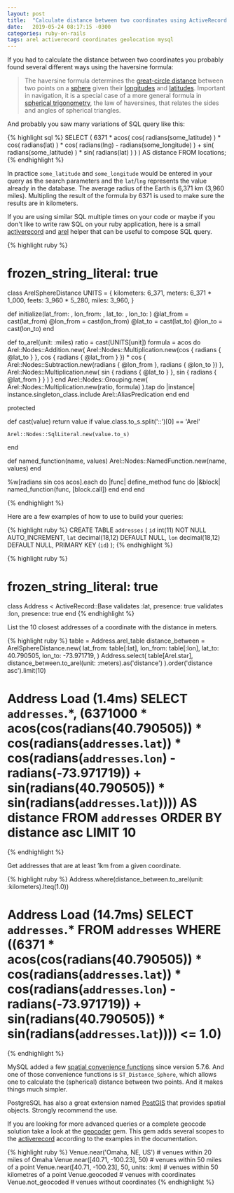 ```yaml
---
layout: post
title:  "Calculate distance between two coordinates using ActiveRecord Arel"
date:   2019-05-24 08:17:15 -0300
categories: ruby-on-rails
tags: arel activerecord coordinates geolocation mysql
---
```


If you had to calculate the distance between two coordinates you probably found several different ways using the haversine formula:

> The haversine formula determines the [great-circle distance][great-circle-distance] between two points on a [sphere][sphere] given their [longitudes][longitude] and [latitudes][latitude]. Important in navigation, it is a special case of a more general formula in [spherical trigonometry][spherical-trigonometry], the law of haversines, that relates the sides and angles of spherical triangles.

And probably you saw many variations of SQL query like this:

{% highlight sql %}
SELECT
  (
    6371 * acos(
      cos(
        radians(some_latitude)
      ) * cos(
        radians(lat)
      ) * cos(
        radians(lng) - radians(some_longitude)
      ) + sin(
        radians(some_latitude)
      ) * sin(
        radians(lat)
      )
    )
  ) AS distance
FROM locations;
{% endhighlight %}


In practice `some_latitude` and `some_longitude` would be entered in your query as the search parameters and the `lat`/`lng` represents the value already in the database. The average radius of the Earth is 6,371 km (3,960 miles). Multipling the result of the formula by 6371 is used to make sure the results are in kilometers.

If you are using similar SQL multiple times on your code or maybe if you don't like to write raw SQL on your ruby application, here is a small [activerecord][activerecord] and [arel][arel] helper that can be useful to compose SQL query.

{% highlight ruby %}
# frozen_string_literal: true

class ArelSphereDistance
  UNITS = {
    kilometers: 6_371,
    meters: 6_371 * 1_000,
    feets: 3_960 * 5_280,
    miles: 3_960,
  }

  def initialize(lat_from: , lon_from: , lat_to: , lon_to: )
    @lat_from = cast(lat_from)
    @lon_from = cast(lon_from)
    @lat_to = cast(lat_to)
    @lon_to = cast(lon_to)
  end

  def to_arel(unit: :miles)
    ratio = cast(UNITS[unit])
    formula = acos do
      Arel::Nodes::Addition.new(
        Arel::Nodes::Multiplication.new(cos {
          radians { @lat_to }
        }, cos {
          radians { @lat_from }
        }) * cos {
          Arel::Nodes::Subtraction.new(radians { @lon_from }, radians { @lon_to })
        },
        Arel::Nodes::Multiplication.new(
          sin {
            radians { @lat_to }
          },
          sin {
            radians { @lat_from }
          }
        )
      )
    end
    Arel::Nodes::Grouping.new(
      Arel::Nodes::Multiplication.new(ratio, formula)
    ).tap do |instance|
      instance.singleton_class.include Arel::AliasPredication
    end
  end

  protected

  def cast(value)
    return value if value.class.to_s.split('::')[0] == 'Arel'

    Arel::Nodes::SqlLiteral.new(value.to_s)
  end

  def named_function(name, values)
    Arel::Nodes::NamedFunction.new(name, values)
  end

  %w[radians sin cos acos].each do |func|
    define_method func do |&block|
      named_function(func, [block.call])
    end
  end
end

{% endhighlight %}

Here are a few examples of how to use to build your queries:

{% highlight ruby %}
CREATE TABLE `addresses` (
  `id` int(11) NOT NULL AUTO_INCREMENT,
  `lat` decimal(18,12) DEFAULT NULL,
  `lon` decimal(18,12) DEFAULT NULL,
  PRIMARY KEY (`id`)
);
{% endhighlight %}

{% highlight ruby %}
# frozen_string_literal: true

class Address < ActiveRecord::Base
  validates :lat, presence: true
  validates :lon, presence: true
end
{% endhighlight %}

List the 10 closest addresses of a coordinate with the distance in meters.

{% highlight ruby %}
table = Address.arel_table
distance_between = ArelSphereDistance.new(
  lat_from: table[:lat],
  lon_from: table[:lon],
  lat_to: 40.790505,
  lon_to: -73.971719,
)
Address.select(
  table[Arel.star],
  distance_between.to_arel(unit: :meters).as('distance')
).order('distance asc').limit(10)
# Address Load (1.4ms)  SELECT  `addresses`.*, (6371000 * acos(cos(radians(40.790505)) * cos(radians(`addresses`.`lat`)) * cos(radians(`addresses`.`lon`) - radians(-73.971719)) + sin(radians(40.790505)) * sin(radians(`addresses`.`lat`)))) AS distance FROM `addresses`  ORDER BY distance asc LIMIT 10
{% endhighlight %}

Get addresses that are at least 1km from a given coordinate.

{% highlight ruby %}
Address.where(distance_between.to_arel(unit: :kilometers).lteq(1.0))
# Address Load (14.7ms)  SELECT `addresses`.* FROM `addresses` WHERE ((6371 * acos(cos(radians(40.790505)) * cos(radians(`addresses`.`lat`)) * cos(radians(`addresses`.`lon`) - radians(-73.971719)) + sin(radians(40.790505)) * sin(radians(`addresses`.`lat`)))) <= 1.0)
{% endhighlight %}

MySQL added a few [spatial convenience functions][mysql-spatial-convenience-functions] since version 5.7.6. And one of those convenience functions is `ST_Distance_Sphere`, which allows one to calculate the (spherical) distance between two points. And it makes things much simpler.

PostgreSQL has also a great extension named [PostGIS][postgis] that provides spatial objects. Strongly recommend the use.

If you are looking for more advanced queries or a complete geocode solution take a look at the [geocoder][geocoder] gem. This gem adds several scopes to the [activerecord][activerecord] according to the examples in the documentation.

{% highlight ruby %}
Venue.near('Omaha, NE, US')                   # venues within 20 miles of Omaha
Venue.near([40.71, -100.23], 50)              # venues within 50 miles of a point
Venue.near([40.71, -100.23], 50, units: :km)  # venues within 50 kilometres of a point
Venue.geocoded                                # venues with coordinates
Venue.not_geocoded                            # venues without coordinates
{% endhighlight %}


[great-circle-distance]: https://en.wikipedia.org/wiki/Great-circle_distance
[sphere]: https://en.wikipedia.org/wiki/Sphere
[longitude]: https://en.wikipedia.org/wiki/Longitude
[latitude]: https://en.wikipedia.org/wiki/Latitude
[navigation]: https://en.wikipedia.org/wiki/Navigation
[spherical-trigonometry]: https://en.wikipedia.org/wiki/Spherical_trigonometry
[activerecord]: https://guides.rubyonrails.org/active_record_basics.html
[arel]: https://github.com/rails/rails/tree/master/activerecord/lib/arel
[mysql-spatial-convenience-functions]: https://dev.mysql.com/doc/refman/5.7/en/spatial-convenience-functions.html
[postgis]: https://postgis.net
[geocoder]: https://github.com/alexreisner/geocoder
